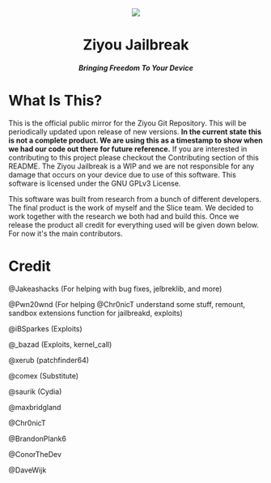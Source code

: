 <center>
  <a href=""><img src="https://cdn.maxbridgland.com/ziyou_banner.png"></a>
  <br>
  <h1 align="center">Ziyou Jailbreak</h1>
  <h5 align="center">Bringing Freedom To Your Device</h5>
</center>

# What Is This?

This is the official public mirror for the Ziyou Git Repository. This will be periodically updated upon release of new versions. **In the current state this is not a complete product. We are using this as a timestamp to show when we had our code out there for future reference.** If you are interested in contributing to this project please checkout the Contributing section of this README. The Ziyou Jailbreak is a WIP and we are not responsible for any damage that occurs on your device due to use of this software. This software is licensed under the GNU GPLv3 License.

This software was built from research from a bunch of different developers. The final product is the work of myself and the Slice team. We decided to work together with the research we both had and build this. Once we release the product all credit for everything used will be given down below. For now it's the main contributors.

# Credit

@Jakeashacks (For helping with bug fixes, jelbreklib, and more)

@Pwn20wnd  (For helping @Chr0nicT understand some stuff, remount, sandbox extensions function for jailbreakd, exploits)

@iBSparkes (Exploits)

@_bazad (Exploits, kernel_call)

@xerub (patchfinder64)

@comex (Substitute)

@saurik (Cydia)

@maxbridgland

@Chr0nicT

@BrandonPlank6

@ConorTheDev

@DaveWijk

